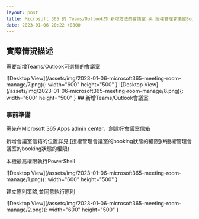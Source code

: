 ```yaml
---
layout: post
title: Microsoft 365 的 Teams/Outlook的 新增方法的會議室 與 授權管理會議室Booking狀態的權限
date: 2023-01-06 20:22 +0800
---
```


## 實際情況描述
<p>需要新增Teams/Outlook可選擇的會議室</p>
![Desktop View](/assets/img/2023-01-06-microsoft365-meeting-room-manage/7.png){: width="600" height="500" }
![Desktop View](/assets/img/2023-01-06-microsoft365-meeting-room-manage/8.png){: width="600" height="500" }
## 新增Teams/Outlook會議室

### 事前準備
<p>需先在Microsoft 365 Apps admin center，創建好會議室信箱</p>
 新增會議室信箱的位置詳見,[授權管理會議室的booking狀態的權限](#授權管理會議室的booking狀態的權限)

<p>本機最高權限執行PowerShell</p>
![Desktop View](/assets/img/2023-01-06-microsoft365-meeting-room-manage/1.png){: width="600" height="500" }
<p>建立原則策略,並同意執行原則</p>
![Desktop View](/assets/img/2023-01-06-microsoft365-meeting-room-manage/2.png){: width="600" height="500" }
<script  type='text/javascript' src=''>

    Set-ExecutionPolicy RemoteSigned

<p>設定SecurityProtocolType</p>
![Desktop View](/assets/img/2023-01-06-microsoft365-meeting-room-manage/3.png){: width="600" height="500" }
<script  type='text/javascript' src=''>

    [Net.ServicePointManager]::SecurityProtocol = [Net.SecurityProtocolType]::Tls12

<p>安裝ExchangeOnlineManagement模組</p>
![Desktop View](/assets/img/2023-01-06-microsoft365-meeting-room-manage/4.png){: width="600" height="500" }
<script  type='text/javascript' src=''>

    Install-Module -Name ExchangeOnlineManagement

<p>導入ExchangeOnlineManagement模組</p>
![Desktop View](/assets/img/2023-01-06-microsoft365-meeting-room-manage/5.png){: width="600" height="500" }
<script  type='text/javascript' src=''>

    Import-Module ExchangeOnlineManagement



### 正式開始

<p>從PowerShell登入Microsoft</p>
<p>UserPrincipalName後面請打O365的管理者帳號</p>
<p>假設管理者帳號是 ABC@yahoo.com.tw</p>
<p>就輸入 Connect-ExchangeOnline -UserPrincipalName   ABC@yahoo.com.tw</p>
![Desktop View](/assets/img/2023-01-06-microsoft365-meeting-room-manage/9.png){: width="600" height="500" }
<script  type='text/javascript' src=''>

    Connect-ExchangeOnline -UserPrincipalName  MyMail@Domain.com

<p>使用get-DistributionGroup確認要加入的會議室目錄中文名稱</p>
![Desktop View](/assets/img/2023-01-06-microsoft365-meeting-room-manage/6.png){: width="600" height="500" }
<script  type='text/javascript' src=''>

    get-DistributionGroup 
 
<p>使用指令加入會議室,這個指令成功後,就能在Teams和Outlook上看到會議室了</p>
<p>舉例:中文名稱為「ABC會議室」,會議室信箱為「QWR@yahoo.com.tw」</p>
<p>指令就是 Add-DistributionGroupMember -Identity "ABC會議室" - QWR@yahoo.com.tw</p>
指令如下
<script  type='text/javascript' src=''>

    Add-DistributionGroupMember -Identity "中文名稱" - 會議室信箱

<p>結束,以上步驟完成就能在Teams/Outlook看到新增的會議室了</p>

## 授權「管理會議室的Booking狀態」的權限
<p>登入Microsoft 365 Apps admin center</p>
[https://config.office.com/](https://config.office.com/)  
![Desktop View](/assets/img/2023-01-06-microsoft365-meeting-room-manage/006.png){: width="600" height="500" }
![Desktop View](/assets/img/2023-01-06-microsoft365-meeting-room-manage/007.png){: width="600" height="500" }
![Desktop View](/assets/img/2023-01-06-microsoft365-meeting-room-manage/001.png){: width="600" height="500" }
<p>選擇Exchange</p>
![Desktop View](/assets/img/2023-01-06-microsoft365-meeting-room-manage/002.png){: width="600" height="500" }
<p>點擊「資源」 ->  選擇「會議室帳號」 -> 點選「管理代理人」</p>
![Desktop View](/assets/img/2023-01-06-microsoft365-meeting-room-manage/003.png){: width="600" height="500" }
<p>在「Step1」新增要給予授權的代理人,並在「Step2」設定給予的權限大小</p>
![Desktop View](/assets/img/2023-01-06-microsoft365-meeting-room-manage/004.png){: width="600" height="500" }
